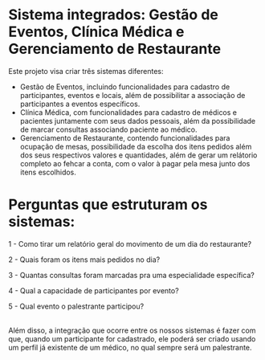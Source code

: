 # Sistema integrados: Gestão de Eventos, Clínica Médica e Gerenciamento de Restaurante 

Este projeto visa criar três sistemas diferentes: <br>
- Gestão de Eventos, incluindo funcionalidades para cadastro de participantes, eventos e locais, além de possibilitar a associação de participantes a eventos específicos.<br>
- Clínica Médica, com funcionalidades para cadastro de médicos e pacientes juntamente com seus dados pessoais, além da possibilidade de marcar consultas associando paciente ao médico. <br>
- Gerenciamento de Restaurante, contendo funcionalidades para ocupação de mesas, possibilidade da escolha dos itens pedidos além dos seus respectivos valores e quantidades, além de gerar um relátorio completo ao fehcar a conta, com o valor à pagar pela mesa junto dos itens escolhidos. <br>

# Perguntas que estruturam os sistemas: <br>

1 - Como tirar um relatório geral do movimento de um dia do restaurante?<br>

2 - Quais foram os itens mais pedidos no dia?<br>

3 - Quantas consultas foram marcadas pra uma especialidade específica? <br>

4 - Qual a capacidade de participantes por evento? <br>

5 - Qual evento o palestrante participou?

<br>
Além disso, a integração que ocorre entre os nossos sistemas é fazer com que, quando um participante for cadastrado, ele poderá ser criado usando um perfil já existente de um médico, no qual sempre será um palestrante.
